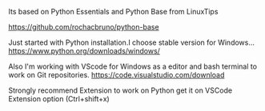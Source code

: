 Its based on Python Essentials and Python Base from LinuxTips

https://github.com/rochacbruno/python-base

Just started with Python installation.I choose stable version for Windows...
https://www.python.org/downloads/windows/

Also I'm working with VScode for Windows as a editor and bash terminal to work on Git repositories.
https://code.visualstudio.com/download

Strongly recommend Extension to work on Python get it on VSCode Extension option (Ctrl+shift+x)

